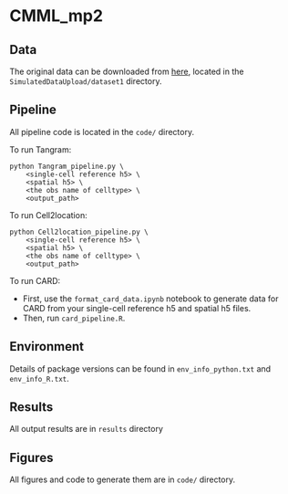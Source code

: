 # CMML_mp2
## Data
The original data can be downloaded from [here](https://drive.google.com/drive/folders/1pHmE9cg_tMcouV1LFJFtbyBJNp7oQo9J), located in the `SimulatedDataUpload/dataset1` directory.

## Pipeline
All pipeline code is located in the `code/` directory.

To run Tangram:
```
python Tangram_pipeline.py \
    <single-cell reference h5> \
    <spatial h5> \
    <the obs name of celltype> \
    <output_path>
```

To run Cell2location:
```
python Cell2location_pipeline.py \
    <single-cell reference h5> \
    <spatial h5> \
    <the obs name of celltype> \
    <output_path>
```

To run CARD:
- First, use the `format_card_data.ipynb` notebook to generate data for CARD from your single-cell reference h5 and spatial h5 files.
- Then, run `card_pipeline.R`.

## Environment
Details of package versions can be found in `env_info_python.txt` and `env_info_R.txt`.

## Results
All output results are in `results` directory

## Figures
All figures and code to generate them are in `code/` directory.